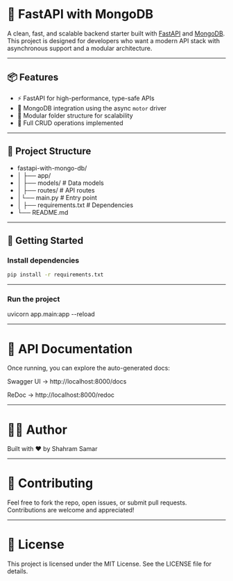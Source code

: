 # 🚀 FastAPI with MongoDB

A clean, fast, and scalable backend starter built with [FastAPI](https://fastapi.tiangolo.com/) and [MongoDB](https://www.mongodb.com/). This project is designed for developers who want a modern API stack with asynchronous support and a modular architecture.

---

## 📦 Features

- ⚡️ FastAPI for high-performance, type-safe APIs  
- 🍃 MongoDB integration using the async `motor` driver  
- 🧱 Modular folder structure for scalability  
- 🔁 Full CRUD operations implemented  

---

## 📁 Project Structure

- fastapi-with-mongo-db/
- │ ├── app/ 
- │ ├── models/  # Data models 
- │ ├── routes/  # API routes
- │└── main.py   # Entry point
- │ ├── requirements.txt # Dependencies 
- └── README.md 

---

## 🚀 Getting Started

### Install dependencies

```bash
pip install -r requirements.txt
```
---

### Run the project
uvicorn app.main:app --reload

---
# 🧪 API Documentation
Once running, you can explore the auto-generated docs:

Swagger UI → http://localhost:8000/docs

ReDoc → http://localhost:8000/redoc

---

# 👨‍💻 Author
Built with ❤️ by Shahram Samar

---

# 🤝 Contributing
Feel free to fork the repo, open issues, or submit pull requests. Contributions are welcome and appreciated!

---

# 📄 License
This project is licensed under the MIT License. See the LICENSE file for details.



